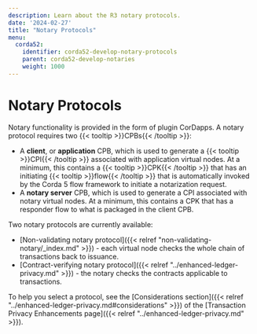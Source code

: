 ```yaml
---
description: Learn about the R3 notary protocols.
date: '2024-02-27'
title: "Notary Protocols"
menu:
  corda52:
    identifier: corda52-develop-notary-protocols
    parent: corda52-develop-notaries
    weight: 1000
---
```

# Notary Protocols

Notary functionality is provided in the form of plugin CorDapps. A notary protocol requires two {{< tooltip >}}CPBs{{< /tooltip >}}:

* A **client**, or **application** CPB, which is used to generate a {{< tooltip >}}CPI{{< /tooltip >}} associated with application virtual nodes. At a minimum, this contains a {{< tooltip >}}CPK{{< /tooltip >}} that has an initiating {{< tooltip >}}flow{{< /tooltip >}} that is automatically invoked by the Corda 5 flow framework to initiate a notarization request.
* A **notary server** CPB, which is used to generate a CPI associated with notary virtual nodes. At a minimum, this contains a CPK that has a responder flow to what is packaged in the client CPB.

Two notary protocols are currently available:

* [Non-validating notary protocol]({{< relref "non-validating-notary/_index.md" >}}) - each virtual node checks the whole chain of transactions back to issuance.
* [Contract-verifying notary protocol]({{< relref "../enhanced-ledger-privacy.md" >}}) - the notary checks the contracts applicable to transactions.

To help you select a protocol, see the [Considerations section]({{< relref "../enhanced-ledger-privacy.md#considerations" >}})  of the [Transaction Privacy Enhancements page]({{< relref "../enhanced-ledger-privacy.md" >}}).
